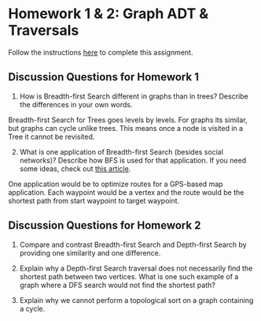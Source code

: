 # Homework 1 & 2: Graph ADT & Traversals

Follow the instructions [here](https://make-school-courses.github.io/CS-2.2-Graphs-Recursion/#/Assignments/01-Graph-ADT) to complete this assignment.

## Discussion Questions for Homework 1

1. How is Breadth-first Search different in graphs than in trees? Describe the differences in your own words.

Breadth-first Search for Trees goes levels by levels. For graphs its similar, but graphs can cycle unlike trees. This means once a node is visited in a Tree it cannot be revisited.

2. What is one application of Breadth-first Search (besides social networks)? Describe how BFS is used for that application. If you need some ideas, check out [this article](https://www.geeksforgeeks.org/applications-of-breadth-first-traversal/?ref=rp).

One application would be to optimize routes for a GPS-based map application. Each waypoint would be a vertex and the route would be the shortest path from start waypoint to target waypoint.

## Discussion Questions for Homework 2

1. Compare and contrast Breadth-first Search and Depth-first Search by providing one similarity and one difference.



2. Explain why a Depth-first Search traversal does not necessarily find the shortest path between two vertices. What is one such example of a graph where a DFS search would not find the shortest path?



3. Explain why we cannot perform a topological sort on a graph containing a cycle.


